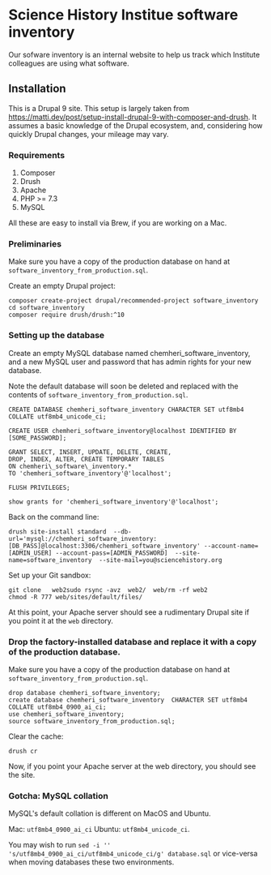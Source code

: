 # Science History Institue software inventory

Our sofware inventory is an internal website to help us track which Institute colleagues are using what software.

## Installation

This is a Drupal 9 site. This setup is largely taken from  https://matti.dev/post/setup-install-drupal-9-with-composer-and-drush. It assumes a basic knowledge of the Drupal ecosystem, and, considering how quickly Drupal changes, your mileage may vary.

### Requirements

1. Composer
2. Drush
3. Apache
4. PHP >= 7.3
5. MySQL

All these are easy to install via Brew, if you are working on a Mac.

### Preliminaries

Make sure you have a copy of the production database on hand at `software_inventory_from_production.sql`.

Create an empty Drupal project:
```
composer create-project drupal/recommended-project software_inventory
cd software_inventory
composer require drush/drush:^10
```

### Setting up the database

Create an empty MySQL database named chemheri_software_inventory, and a new MySQL user and password that has admin rights for your new database.

Note the default database will soon be deleted and replaced with the contents of `software_inventory_from_production.sql`.

```
CREATE DATABASE chemheri_software_inventory CHARACTER SET utf8mb4 COLLATE utf8mb4_unicode_ci;

CREATE USER chemheri_software_inventory@localhost IDENTIFIED BY [SOME_PASSWORD];

GRANT SELECT, INSERT, UPDATE, DELETE, CREATE,
DROP, INDEX, ALTER, CREATE TEMPORARY TABLES
ON chemheri\_software\_inventory.*
TO 'chemheri_software_inventory'@'localhost';

FLUSH PRIVILEGES;

show grants for 'chemheri_software_inventory'@'localhost';
```

Back on the command line:

```
drush site-install standard  --db-url='mysql://chemheri_software_inventory:[DB_PASS]@localhost:3306/chemheri_software_inventory' --account-name=[ADMIN_USER] --account-pass=[ADMIN_PASSWORD]  --site-name=software_inventory  --site-mail=you@sciencehistory.org
```

Set up your Git sandbox:

```
git clone   web2sudo rsync -avz  web2/  web/rm -rf web2
chmod -R 777 web/sites/default/files/
```

At this point, your Apache server should see a rudimentary Drupal site if you point it at the `web` directory.

### Drop the factory-installed database and replace it with a copy of the production database.

Make sure you have a copy of the production database on hand at `software_inventory_from_production.sql`.

```
drop database chemheri_software_inventory;
create database chemheri_software_inventory  CHARACTER SET utf8mb4 COLLATE utf8mb4_0900_ai_ci;
use chemheri_software_inventory;
source software_inventory_from_production.sql;
```

Clear the cache:

```
drush cr
```
Now, if you point your Apache server at the web directory, you should see the site.

### Gotcha: MySQL collation

MySQL's default collation is different on MacOS and Ubuntu.

Mac: `utf8mb4_0900_ai_ci`
Ubuntu: `utf8mb4_unicode_ci`.

You may wish to run `sed -i ''  's/utf8mb4_0900_ai_ci/utf8mb4_unicode_ci/g' database.sql` or vice-versa when moving databases these two environments.